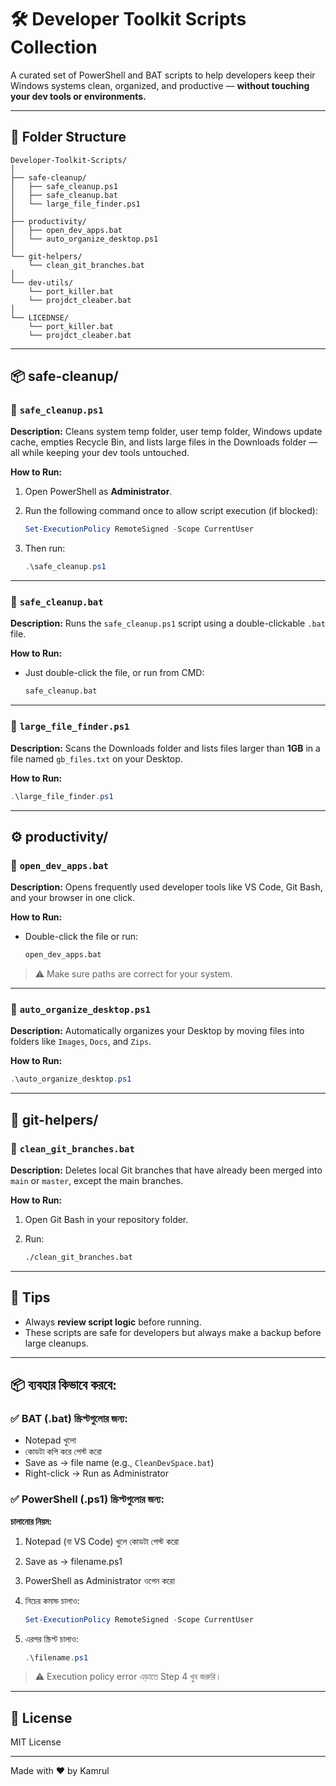 # 🛠️ Developer Toolkit Scripts Collection

A curated set of PowerShell and BAT scripts to help developers keep their Windows systems clean, organized, and productive — **without touching your dev tools or environments.**

---

## 📁 Folder Structure

```
Developer-Toolkit-Scripts/
│
├── safe-cleanup/
│   ├── safe_cleanup.ps1
│   ├── safe_cleanup.bat
│   └── large_file_finder.ps1
│
├── productivity/
│   ├── open_dev_apps.bat
│   └── auto_organize_desktop.ps1
│
└── git-helpers/
    └── clean_git_branches.bat
│
└── dev-utils/
    └── port_killer.bat
    └── projdct_cleaber.bat  
│
└── LICEDNSE/
    └── port_killer.bat
    └── projdct_cleaber.bat         
```

---

## 📦 safe-cleanup/

### 🔹 `safe_cleanup.ps1`

**Description:**
Cleans system temp folder, user temp folder, Windows update cache, empties Recycle Bin, and lists large files in the Downloads folder — all while keeping your dev tools untouched.

**How to Run:**

1. Open PowerShell as **Administrator**.
2. Run the following command once to allow script execution (if blocked):

   ```powershell
   Set-ExecutionPolicy RemoteSigned -Scope CurrentUser
   ```
3. Then run:

   ```powershell
   .\safe_cleanup.ps1
   ```

---

### 🔹 `safe_cleanup.bat`

**Description:**
Runs the `safe_cleanup.ps1` script using a double-clickable `.bat` file.

**How to Run:**

* Just double-click the file, or run from CMD:

  ```cmd
  safe_cleanup.bat
  ```

---

### 🔹 `large_file_finder.ps1`

**Description:**
Scans the Downloads folder and lists files larger than **1GB** in a file named `gb_files.txt` on your Desktop.

**How to Run:**

```powershell
.\large_file_finder.ps1
```

---

## ⚙️ productivity/

### 🔹 `open_dev_apps.bat`

**Description:**
Opens frequently used developer tools like VS Code, Git Bash, and your browser in one click.

**How to Run:**

* Double-click the file or run:

  ```cmd
  open_dev_apps.bat
  ```

> ⚠️ Make sure paths are correct for your system.

---

### 🔹 `auto_organize_desktop.ps1`

**Description:**
Automatically organizes your Desktop by moving files into folders like `Images`, `Docs`, and `Zips`.

**How to Run:**

```powershell
.\auto_organize_desktop.ps1
```

---

## 🔁 git-helpers/

### 🔹 `clean_git_branches.bat`

**Description:**
Deletes local Git branches that have already been merged into `main` or `master`, except the main branches.

**How to Run:**

1. Open Git Bash in your repository folder.
2. Run:

   ```bash
   ./clean_git_branches.bat
   ```

---

## 🧠 Tips

* Always **review script logic** before running.
* These scripts are safe for developers but always make a backup before large cleanups.

---

## 📦 ব্যবহার কিভাবে করবে:

### ✅ BAT (.bat) স্ক্রিপ্টগুলোর জন্য:

* Notepad খুলো
* কোডটা কপি করে পেস্ট করো
* Save as → file name (e.g., `CleanDevSpace.bat`)
* Right-click → Run as Administrator

### ✅ PowerShell (.ps1) স্ক্রিপ্টগুলোর জন্য:

**চালানোর নিয়ম:**

1. Notepad (বা VS Code) খুলে কোডটা পেস্ট করো

2. Save as → filename.ps1

3. PowerShell as Administrator ওপেন করো

4. নিচের কমান্ড চালাও:

   ```powershell
   Set-ExecutionPolicy RemoteSigned -Scope CurrentUser
   ```

5. এরপর স্ক্রিপ্ট চালাও:

   ```powershell
   .\filename.ps1
   ```

> ⚠️ Execution policy error এড়াতে Step 4 খুব জরুরি।

---

## 📌 License

MIT License

---

Made with ❤️ by Kamrul
